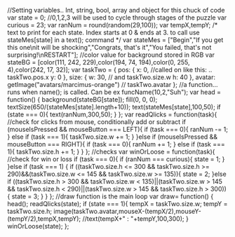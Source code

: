 //Setting variables.. Int, string, bool, array and object for this chuck of code
var state = 0; //0,1,2,3 will be used to cycle through stages of the puzzle
var curious = 23;
var ranNum = round(random(29,100));
var tempX,tempY;
/*
text to print for each state. Index starts at 0 & ends at 3. to call use stateMes[state]
in a text(); command
*/
var stateMes = ["Begin","If you get this one\nit will be shocking","Congrats, that's it","You failed, that's not surprising!\nRESTART"];
//color value for background stored in RGB
var stateBG = [color(111, 242, 229),color(194, 74, 194),color(0, 255, 4),color(242, 17, 32)];
var taskTwo = {
    pos: {
        x: 0,         //called on like this: .. taskTwo.pos.x
        y: 0
    },
    size: {
        w: 30,        // and taskTwo.size.w
        h: 40
    },
    avatar: getImage("avatars/marcimus-orange")  // taskTwo.avatar
};
//a function... runs when name(); is called. Can be ex funcName(10,2,"Suh");
var head = function() {
    background(stateBG[state]);
    fill(0, 0, 0);
    textSize(650/(stateMes[state].length+10));
    text(stateMes[state],100,50);
    if (state === 0){ text(ranNum,300,50); }
};
var readQlicks = function(task){
    //check for clicks from mouse, conditionally add or subtract
    if (mouseIsPressed && mouseButton === LEFT){
        if (task === 0){ ranNum -= 1; }
        else if (task === 1){ taskTwo.size.w += 1; }
    }else if (mouseIsPressed && mouseButton === RIGHT){
        if (task === 0){ ranNum += 1; }
        else if (task === 1){ taskTwo.size.h += 1; }
    }
};
//checks
var winOrLoose = function(task){
    //check for win or loss
    if (task === 0){
        if (ranNum === curious){ state = 1; }
    }else if (task === 1) {
        if ((taskTwo.size.h <= 300 && taskTwo.size.h >= 290)&&(taskTwo.size.w <= 145 && taskTwo.size.w >= 135)){
            state = 2;
        }else if ((taskTwo.size.h > 300 && taskTwo.size.w < 135)||(taskTwo.size.w > 145 && taskTwo.size.h < 290)||(taskTwo.size.w > 145 && taskTwo.size.h > 300)){
            state = 3;
        }
    }
};
//draw function is the main loop
var draw= function() {
    head();
    readQlicks(state);
    if (state === 1){
        tempX = taskTwo.size.w;
        tempY = taskTwo.size.h;
    image(taskTwo.avatar,mouseX-(tempX/2),mouseY-(tempY/2),tempX,tempY);
    //text(tempX+" : "+tempY,100,300);
    }
    winOrLoose(state);
};